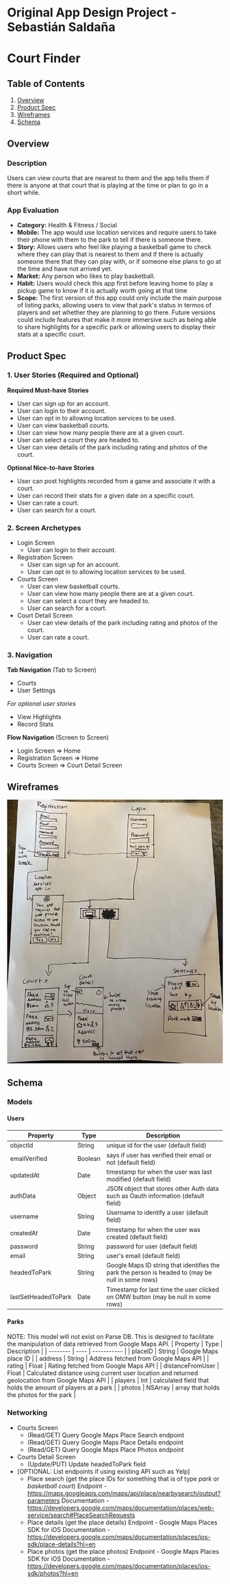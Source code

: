 Original App Design Project - Sebastián Saldaña
===

# Court Finder

## Table of Contents
1. [Overview](#Overview)
1. [Product Spec](#Product-Spec)
1. [Wireframes](#Wireframes)
2. [Schema](#Schema)

## Overview
### Description
Users can view courts that are nearest to them and the app tells them if there is anyone at that court that is playing at the time or plan to go in a short while.

### App Evaluation
- **Category:** Health & Fitness / Social
- **Mobile:** The app would use location services and require users to take their phone with them to the park to tell if there is someone there. 
- **Story:** Allows users who feel like playing a basketball game to check where they can play that is nearest to them and if there is actually someone there that they can play with, or if someone else plans to go at the time and have not arrived yet. 
- **Market:** Any person who likes to play basketball. 
- **Habit:** Users would check this app first before leaving home to play a pickup game to know if it is actually worth going at that time
- **Scope:** The first version of this app could only include the main purpose of listing parks, allowing users to view that park's status in termos of players and set whether they are planning to go there. Future versions could include features that make it more immersive such as being able to share highlights for a specific park or allowing users to display their stats at a specific court. 

## Product Spec

### 1. User Stories (Required and Optional)

**Required Must-have Stories**

* User can sign up for an account.
* User can login to their account.
* User can opt in to allowing location services to be used.
* User can view basketball courts.
* User can view how many people there are at a given court.
* User can select a court they are headed to. 
* User can view details of the park including rating and photos of the court.

**Optional Nice-to-have Stories**
* User can post highlights recorded from a game and associate it with a court.
* User can record their stats for a given date on a specific court. 
* User can rate a court.
* User can search for a court.

### 2. Screen Archetypes

* Login Screen
   * User can login to their account. 
* Registration Screen
    * User can sign up for an account.
    * User can opt in to allowing location services to be used.
* Courts Screen
   * User can view basketball courts.
   * User can view how many people there are at a given court.
   * User can select a court they are headed to. 
   * User can search for a court.
* Court Detail Screen
    * User can view details of the park including rating and photos of the court.
    * User can rate a court.
### 3. Navigation

**Tab Navigation** (Tab to Screen)

* Courts
* User Settings

*For optional user stories*
* View Highlights
* Record Stats

**Flow Navigation** (Screen to Screen)

* Login Screen
   => Home
* Registration Screen
   => Home
* Courts Screen
   => Court Detail Screen

## Wireframes
![](./courtfinder_wireframes.jpeg)

## Schema 
### Models
#### Users 
| Property | Type | Description |
| -------- | ---- | ----------- |
| objectId | String | unique id for the user (default field) |
| emailVerified | Boolean | says if user has verified their email or not (default field) |
| updatedAt | Date | timestamp for when the user was last modified (default field) |
| authData | Object | JSON object that stores other Auth data such as Oauth information (default field) |
| username | String | Username to identify a user (default field) |
| createdAt | Date | timestamp for when the user was created (default field) |
| password | String | password for user (default field) |
| email | String | user's email (default field) |
| headedToPark | String | Google Maps ID string that identifies the park the person is headed to (may be null in some rows) |
| lastSetHeadedToPark | Date | Timestamp for last time the user clicked on OMW button (may be null in some rows) |
#### Parks 
NOTE: This model will not exist on Parse DB. This is designed to facilitate the manipulation of data retrieved from Google Maps API. 
| Property | Type | Description |
| -------- | ---- | ----------- |
| placeID | String | Google Maps place ID |
| address | String | Address fetched from Google Maps API |
| rating | Float | Rating fetched from Google Maps API |
| distanceFromUser | Float | Calculated distance using current user location and returned geolocation from Google Maps API |
| players | Int | calculated field that holds the amount of players at a park |
| photos | NSArray | array that holds the photos for the park |

### Networking
- Courts Screen 
  - (Read/GET) Query Google Maps Place Search endpoint
  - (Read/GET) Query Google Maps Place Details endpoint
  - (Read/GET) Query Google Maps Place Photos endpoint 
- Courts Detail Screen
  - (Update/PUT) Update headedToPark field  
- [OPTIONAL: List endpoints if using existing API such as Yelp]
  - Place search (get the place IDs for something that is of type *park* or *basketball court*)
    Endpoint - https://maps.googleapis.com/maps/api/place/nearbysearch/output?parameters
    Documentation - https://developers.google.com/maps/documentation/places/web-service/search#PlaceSearchRequests
  - Place details (get the place details) 
    Endpoint - Google Maps Places SDK for iOS
    Documentation - https://developers.google.com/maps/documentation/places/ios-sdk/place-details?hl=en
  - Place photos (get the place photos)
    Endpoint - Google Maps Places SDK for iOS
    Documentation - https://developers.google.com/maps/documentation/places/ios-sdk/photos?hl=en
